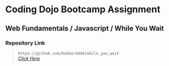 # Coding Dojo Bootcamp Assignment
## Web Fundamentals / Javascript / While You Wait

### Repository Link  

> ``` https://github.com/bakker4444/while_you_wait ```  
> _[Click Here](https://github.com/bakker4444/while_you_wait)_  
